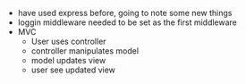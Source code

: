 - have used express before, going to note some new things
- loggin middleware needed to be set as the first middleware
- MVC
	- User uses controller
	- controller manipulates model
	- model updates view
	- user see updated view